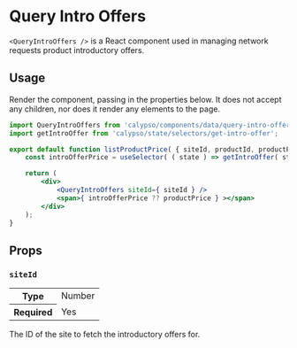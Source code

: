 # Query Intro Offers

`<QueryIntroOffers />` is a React component used in managing network requests product introductory offers.

## Usage

Render the component, passing in the properties below. It does not accept any children, nor does it render any elements to the page.

```jsx
import QueryIntroOffers from 'calypso/components/data/query-intro-offers';
import getIntroOffer from 'calypso/state/selectors/get-intro-offer';

export default function listProductPrice( { siteId, productId, productPrice } ) {
	const introOfferPrice = useSelector( ( state ) => getIntroOffer( state, siteId, productId ) );

	return (
		<div>
			<QueryIntroOffers siteId={ siteId } />
			<span>{ introOfferPrice ?? productPrice } ></span>
		</div>
	);
}
```

## Props

### `siteId`

<table>
	<tr><th>Type</th><td>Number</td></tr>
	<tr><th>Required</th><td>Yes</td></tr>
</table>

The ID of the site to fetch the introductory offers for.
